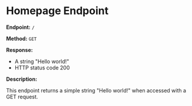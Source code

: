 # Homepage Endpoint

**Endpoint:** `/`

**Method:** `GET`

**Response:** 

- A string "Hello world!"
- HTTP status code 200

**Description:** 

This endpoint returns a simple string "Hello world!" when accessed with a GET request.
